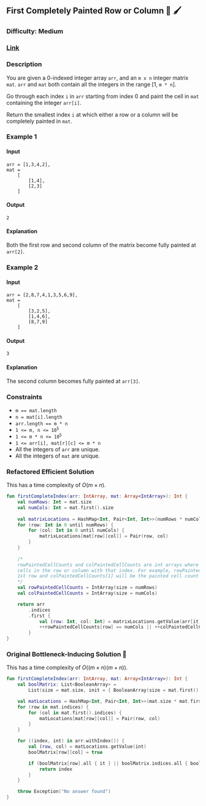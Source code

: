 ## First Completely Painted Row or Column :art: :paintbrush:
### Difficulty: Medium
### [Link](https://leetcode.com/problems/first-completely-painted-row-or-column/)

### Description
You are given a 0-indexed integer array `arr`, and an `m x n` integer matrix `mat`. `arr` and `mat` both contain all the integers in the range [1, `m * n`].

Go through each index `i` in `arr` starting from index 0 and paint the cell in `mat` containing the integer `arr[i]`.

Return the smallest index `i` at which either a row or a column will be completely painted in `mat`.

### Example 1

#### Input
```
arr = [1,3,4,2], 
mat =
    [
        [1,4],
        [2,3]
    ]
```

#### Output
`2`

#### Explanation
Both the first row and second column of the matrix become fully painted at `arr[2]`.

### Example 2

#### Input
```
arr = [2,8,7,4,1,3,5,6,9],
mat =
    [
        [3,2,5],
        [1,4,6],
        [8,7,9]
    ]
```

#### Output
`3`

#### Explanation
The second column becomes fully painted at `arr[3]`.

### Constraints
- `m == mat.length`
- `n = mat[i].length`
- `arr.length == m * n`
- <code>1 <= m, n <= 10<sup>5</sup></code>
- <code>1 <= m * n <= 10<sup>5</sup></code>
- `1 <= arr[i], mat[r][c] <= m * n`
- All the integers of `arr` are unique.
- All the integers of `mat` are unique.

### Refactored Efficient Solution
This has a time complexity of $O(m \times n)$.

```kotlin
fun firstCompleteIndex(arr: IntArray, mat: Array<IntArray>): Int {
    val numRows: Int = mat.size
    val numCols: Int = mat.first().size
    
    val matrixLocations = HashMap<Int, Pair<Int, Int>>(numRows * numCols)
    for (row: Int in 0 until numRows) {
        for (col: Int in 0 until numCols) {
            matrixLocations[mat[row][col]] = Pair(row, col)
        }
    }
    
    /*
    rowPaintedCellCounts and colPaintedCellCounts are int arrays where the value at an index will be the count of painted
    cells in the row or column with that index. For example, rowPaintedCellCounts[0] will be the painted cell count of the
    1st row and colPaintedCellCounts[1] will be the painted cell count of the 2nd column.
    */
    val rowPaintedCellCounts = IntArray(size = numRows)
    val colPaintedCellCounts = IntArray(size = numCols)

    return arr
        .indices
        .first {
            val (row: Int, col: Int) = matrixLocations.getValue(arr[it])
            ++rowPaintedCellCounts[row] == numCols || ++colPaintedCellCounts[col] == numRows
        }
}
```

### Original Bottleneck-Inducing Solution :champagne:
This has a time complexity of $O((m \times n)(m + n))$.

```kotlin
fun firstCompleteIndex(arr: IntArray, mat: Array<IntArray>): Int {
    val boolMatrix: List<BooleanArray> =
        List(size = mat.size, init = { BooleanArray(size = mat.first().size) })

    val matLocations = HashMap<Int, Pair<Int, Int>>(mat.size * mat.first().size)
    for (row in mat.indices) {
        for (col in mat.first().indices) {
            matLocations[mat[row][col]] = Pair(row, col)
        }
    }

    for ((index, int) in arr.withIndex()) {
        val (row, col) = matLocations.getValue(int)
        boolMatrix[row][col] = true

        if (boolMatrix[row].all { it } || boolMatrix.indices.all { boolMatrix[it][col] }) {
            return index
        }
    }

    throw Exception("No answer found")
}
```